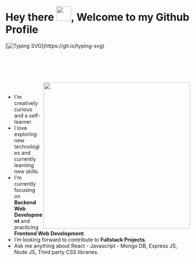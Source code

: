 
# Hey there <img src="https://github.com/oHTGo/oHTGo/blob/main/images/hi.gif" width="40px" height="40px">, Welcome to my Github Profile
[![Typing SVG](https://readme-typing-svg.demolab.com?font=Nova+Square&weight=800&size=24&pause=1000&color=18F7A4&random=false&width=435&lines=Hi+there!+I+am+Sinan%2C;I'm+fullstack+React+developer%2C;and+MERN-Stack+Developer.)](https://git.io/typing-svg)
<h1 align="center">
  
  <br>
 
</h1>



<img align='right' src="https://github.com/oHTGo/oHTGo/blob/main/images/coding.gif" width="400">
<br>

- I'm creatively curious and a self-learner.
- I love exploring new technologies and currently learning new skills.
- I'm currently focusing on **Backend Web Development** and practicing **Frontend Web Development**.
- I’m looking forward to contribute to **Fullstack Projects**.
- Ask me anything about React - Javascript - Mongo DB, Express JS, Node JS, Third party CSS libraries.
